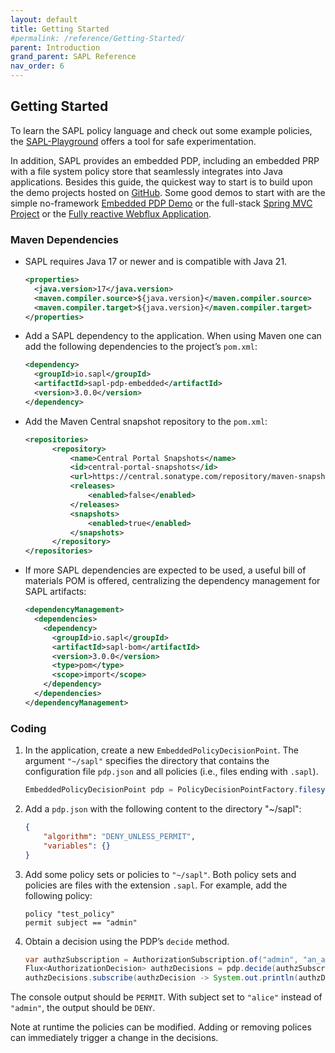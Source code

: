 ```yaml
---
layout: default
title: Getting Started
#permalink: /reference/Getting-Started/
parent: Introduction
grand_parent: SAPL Reference
nav_order: 6
---
```


## Getting Started

To learn the SAPL policy language and check out some example policies, the [SAPL-Playground](https://playground.sapl.io/) offers a tool for safe experimentation.

In addition, SAPL provides an embedded PDP, including an embedded PRP with a file system policy store that seamlessly integrates into Java applications. Besides this guide, the quickest way to start is to build upon the demo projects hosted on [GitHub](https://github.com/heutelbeck/sapl-demos). Some good demos to start with are the simple no-framework [Embedded PDP Demo](https://github.com/heutelbeck/sapl-demos/tree/master/sapl-demo-embedded) or the full-stack [Spring MVC Project](https://github.com/heutelbeck/sapl-demos/tree/master/sapl-demo-mvc-app) or the [Fully reactive Webflux Application](https://github.com/heutelbeck/sapl-demos/tree/master/sapl-demo-webflux).

### Maven Dependencies

- SAPL requires Java 17 or newer and is compatible with Java 21.

  ```xml
  <properties>
    <java.version>17</java.version>
    <maven.compiler.source>${java.version}</maven.compiler.source>
    <maven.compiler.target>${java.version}</maven.compiler.target>
  </properties>
  ```

- Add a SAPL dependency to the application. When using Maven one can add the following dependencies to the project’s `pom.xml`:

  ```xml
  <dependency>
    <groupId>io.sapl</groupId>
    <artifactId>sapl-pdp-embedded</artifactId>
    <version>3.0.0</version>
  </dependency>
  ```

- Add the Maven Central snapshot repository to the `pom.xml`:

  ```xml
  <repositories>
  		<repository>
  			<name>Central Portal Snapshots</name>
  			<id>central-portal-snapshots</id>
  			<url>https://central.sonatype.com/repository/maven-snapshots/</url>
  			<releases>
  				<enabled>false</enabled>
  			</releases>
  			<snapshots>
  				<enabled>true</enabled>
  			</snapshots>
  		</repository>
  </repositories>
  ```

- If more SAPL dependencies are expected to be used, a useful bill of materials POM is offered, centralizing the dependency management for SAPL artifacts:

  ```xml
  <dependencyManagement>
    <dependencies>
      <dependency>
        <groupId>io.sapl</groupId>
        <artifactId>sapl-bom</artifactId>
        <version>3.0.0</version>
        <type>pom</type>
        <scope>import</scope>
      </dependency>
    </dependencies>
  </dependencyManagement>
  ```

### Coding

1. In the application, create a new `EmbeddedPolicyDecisionPoint`. The argument `"~/sapl"` specifies the directory that contains the configuration file `pdp.json` and all policies (i.e., files ending with `.sapl`).

   ```java
   EmbeddedPolicyDecisionPoint pdp = PolicyDecisionPointFactory.filesystemPolicyDecisionPoint("~/sapl");
   ```

2. Add a `pdp.json` with the following content to the directory "~/sapl":

   ```json
   {
       "algorithm": "DENY_UNLESS_PERMIT",
       "variables": {}
   }
   ```

3. Add some policy sets or policies to `"~/sapl"`. Both policy sets and policies are files with the extension `.sapl`. For example, add the following policy:

   ```
   policy "test_policy"
   permit subject == "admin"
   ```
4. Obtain a decision using the PDP’s `decide` method.

   ```java
   var authzSubscription = AuthorizationSubscription.of("admin", "an_action", "a_resource");
   Flux<AuthorizationDecision> authzDecisions = pdp.decide(authzSubscription);
   authzDecisions.subscribe(authzDecision -> System.out.println(authzDecision.getDecision()));
   ```

The console output should be `PERMIT`. With subject set to `"alice"` instead of `"admin"`, the output should be `DENY`.

Note at runtime the policies can be modified. Adding or removing polices can immediately trigger a change in the decisions.